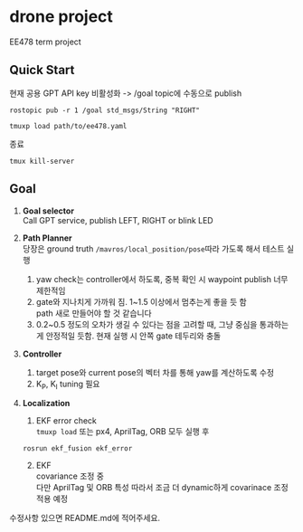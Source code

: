 # drone project
EE478 term project

## Quick Start
현재 공용 GPT API key 비활성화 ->  /goal topic에 수동으로 publish
```
rostopic pub -r 1 /goal std_msgs/String "RIGHT"

tmuxp load path/to/ee478.yaml
```
종료
```
tmux kill-server
```

## Goal
1. **Goal selector**  
    Call GPT service, publish LEFT, RIGHT or blink LED  

2. **Path Planner**  
    당장은 ground truth ```/mavros/local_position/pose```따라 가도록 해서 테스트 실행
    1. yaw check는 controller에서 하도록, 중복 확인 시 waypoint publish 너무 제한적임
    2. gate와 지나치게 가까워 짐. 1~1.5 이상에서 멈추는게 좋을 듯 함  
       path 새로 만들어야 할 것 같습니다
    3. 0.2~0.5 정도의 오차가 생길 수 있다는 점을 고려할 때, 그냥 중심을 통과하는게 안정적일 듯함. 현재 실행 시 안쪽 gate 테두리와 충돌

3. **Controller**  
    1. target pose와 current pose의 벡터 차를 통해 yaw를 계산하도록 수정
    2. K<sub>P</sub>, K<sub>I</sub> tuning 필요


3. **Localization**  
    1. EKF error check  
      ```tmuxp load``` 또는 px4, AprilTag, ORB 모두 실행 후
    ```
    rosrun ekf_fusion ekf_error
    ```
    2. EKF  
      covariance 조정 중  
      다만 AprilTag 및 ORB 특성 따라서 조금 더 dynamic하게 covarinace 조정 적용 예정


수정사항 있으면 README.md에 적어주세요.



